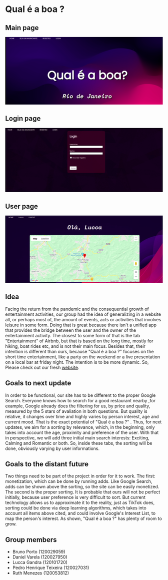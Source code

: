 # Qual é a boa ?
## Main page

![alt text](https://github.com/bruunoporto/Site-Startup/blob/main/app/photos/main_page.png)

## Login page
![alt text](https://github.com/bruunoporto/Site-Startup/blob/main/app/photos/login_page.png)

## User page
![alt text](https://github.com/bruunoporto/Site-Startup/blob/main/app/photos/user_page.png)

## Idea
Facing the return from the pandemic and the consequential growth of entertainment activities, our group had the idea of generalizing in a website all, or perhaps most of, the amount of events, acts or activities that involves leisure in some form. Doing that is great because there isn't a unified app that provides the bridge between the user and the owner of the entertainment activity. The closest to some form of that is the tab "Entertainment" of Airbnb, but that is based on the long time, mostly for hiking, boat rides etc, and is not their main focus. Besides that, their intention is different than ours, because "Qual é a boa ?" focuses on the short time entertainment, like a party on the weekend or a live presentation on a local bar at friday night. The intention is to be more dynamic. So, Please check out our fresh [website](http://127.0.0.1:5000/).

## Goals to next update
In order to be functional, our site has to be different to the proper Google Search. Everyone knows how to search for a good restaurant nearby ,for example, Google already does the filtering for us, by price and quality, measured by the 5 stars of avaliation in both questions. But quality is relative, it changes over time and highly varies by person interest, age and current mood. That is the exact potential of "Qual é a boa ?" . Thus, for next updates, we aim for a sorting by relevance, which, in the beginning, only takes into account the age, proximity and preference of the user. With that in perspective, we will add three initial main search interests: Exciting, Calming and Romantic or both. So, inside these tabs, the sorting will be done, obviously varying by user informations. 

## Goals to the distant future
Two things need to be part of the project in order for it to work. The first: monetization, which can be done by running adds. Like Google Search, adds can be shown above the sorting, so the site can be easily monetized. The second is the proper sorting. It is probable that ours will not be perfect initially, because user preference is very difficult to sort. But current technology allows us to approximate it to the reality, just as TikTok does, sorting could be done via deep learning algorithms, which takes into account all items above cited, and could involve Google's Interest List, to map the person's interest. As shown, "Qual é a boa ?" has plenty of room to grow.
## Group members

* Bruno Porto (120029059)
* Daniel Varela (120027950)
* Lucca Gandra (120101720)
* Pedro Henrique Teixeira (120027031)
* Ruth Menezes (120053812)
